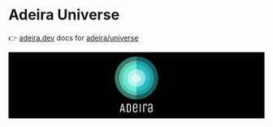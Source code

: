 # Adeira Universe

:point_right: [adeira.dev](https://adeira.dev/) docs for [adeira/universe](https://github.com/adeira/universe)

![Adeira logo](static/img/logo-banner.png)

